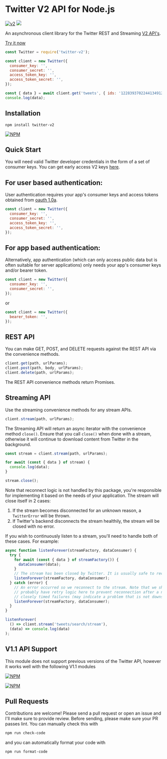 # Twitter V2 API for Node.js

[![v2](https://img.shields.io/endpoint?url=https%3A%2F%2Ftwbadges.glitch.me%2Fbadges%2Fv2)](https://developer.twitter.com/en/docs/twitter-api)
![](https://github.com/hunterlarco/twitter-v2/workflows/ci/badge.svg?branch=master)

An asynchronous client library for the Twitter REST and Streaming
[V2 API's](https://developer.twitter.com/en/docs/twitter-api/early-access).

[Try it now](https://npm.runkit.com/twitter-v2)

```javascript
const Twitter = require('twitter-v2');

const client = new Twitter({
  consumer_key: '',
  consumer_secret: '',
  access_token_key: '',
  access_token_secret: '',
});

const { data } = await client.get('tweets', { ids: '1228393702244134912' });
console.log(data);
```

## Installation

`npm install twitter-v2`

[![NPM](https://nodei.co/npm/twitter-v2.png?compact=true)](https://nodei.co/npm/twitter-v2/)

## Quick Start

You will need valid Twitter developer credentials in the form of a set of
consumer keys. You can get early access V2 keys
[here](https://developer.twitter.com/en/apply-for-access).

## For user based authentication:

User authentication requires your app's consumer keys and access tokens obtained
from [oauth 1.0a](https://developer.twitter.com/en/docs/authentication/guides/log-in-with-twitter).

```javascript
const client = new Twitter({
  consumer_key: '',
  consumer_secret: '',
  access_token_key: '',
  access_token_secret: '',
});
```

## For app based authentication:

Alternatively, app authentication (which can only access public data but is
often suitable for server applications) only needs your app's consumer keys
and/or bearer token.

```javascript
const client = new Twitter({
  consumer_key: '',
  consumer_secret: '',
});
```

or

```javascript
const client = new Twitter({
  bearer_token: '',
});
```

## REST API

You can make GET, POST, and DELETE requests against the REST API via the
convenience methods.

```javascript
client.get(path, urlParams);
client.post(path, body, urlParams);
client.delete(path, urlParams);
```

The REST API convenience methods return Promises.

## Streaming API

Use the streaming convenience methods for any stream APIs.

```javascript
client.stream(path, urlParams);
```

The Streaming API will return an async iterator with the convenience method `close()`.
Ensure that you call `close()` when done with a stream, otherwise it will
continue to download content from Twitter in the background.

```javascript
const stream = client.stream(path, urlParams);

for await (const { data } of stream) {
  console.log(data);
}

stream.close();
```

Note that reconnect logic is not handled by this package, you're responsible for
implementing it based on the needs of your application. The stream will close
itself in 2 cases:

1. If the stream becomes disconnected for an unknown reason, a `TwitterError`
   will be thrown.
2. If Twitter's backend disconnects the stream healthily, the stream will be
   closed with no error.

If you wish to continuously listen to a stream, you'll need to handle both of
these cases. For example:

```js
async function listenForever(streamFactory, dataConsumer) {
  try {
    for await (const { data } of streamFactory()) {
      dataConsumer(data);
    }
    // The stream has been closed by Twitter. It is usually safe to reconnect.
    listenForever(streamFactory, dataConsumer);
  } catch (error) {
    // An error occurred so we reconnect to the stream. Note that we should
    // probably have retry logic here to prevent reconnection after a number of
    // closely timed failures (may indicate a problem that is not downstream).
    listenForever(streamFactory, dataConsumer);
  }
}

listenForever(
  () => client.stream('tweets/search/stream'),
  (data) => console.log(data)
);
```

## V1.1 API Support

This module does not support previous versions of the Twitter API, however it
works well with the following V1.1 modules

[![NPM](https://nodei.co/npm/twitter.png?compact=true)](https://nodei.co/npm/twitter/)

[![NPM](https://nodei.co/npm/twit.png?compact=true)](https://nodei.co/npm/twit/)

## Pull Requests

Contributions are welcome! Please send a pull request or open an issue and I'll
make sure to provide review. Before sending, please make sure your PR passes
lint. You can manually check this with

```bash
npm run check-code
```

and you can automatically format your code with

```bash
npm run format-code
```

